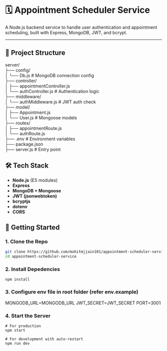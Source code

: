 # 🗓️ Appointment Scheduler Service

A Node.js backend service to handle user authentication and appointment scheduling, built with Express, MongoDB, JWT, and bcrypt.

---

## 📂 Project Structure

server/<br>
├── config/<br>
│ └── Db.js # MongoDB connection config<br>
├── controller/<br>
│ ├── appointmentController.js<br>
│ └── authController.js # Authentication logic<br>
├── middleware/<br>
│ └── authMiddleware.js # JWT auth check<br>
├── model/<br>
│ ├── Appointment.js<br>
│ └── User.js # Mongoose models<br>
├── routes/<br>
│ ├── appointmentRoute.js<br>
│ └── authRoute.js<br>
├── .env # Environment variables<br>
├── package.json<br>
├── server.js # Entry point<br>

## 🛠️ Tech Stack

- **Node.js** (ES modules)
- **Express**
- **MongoDB + Mongoose**
- **JWT (jsonwebtoken)**
- **bcryptjs**
- **dotenv**
- **CORS**

## 🚀 Getting Started

### 1. Clone the Repo

```bash
git clone https://github.com/mohitmjjain101/appointment-scheduler-service
cd appointment-scheduler-service
```

### 2. Install Depedencies

```
npm install
```

### 3. Configure env file in root folder (refer env.example)

MONGODB_URL=MONGODB_URL
JWT_SECRET=JWT_SECRET
PORT=3001

### 4. Start the Server

```
# For production
npm start

# For development with auto-restart
npm run dev
```